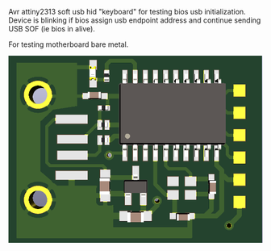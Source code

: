 Avr attiny2313 soft usb hid "keyboard" for testing bios usb initialization. Device is blinking if bios assign usb endpoint address and continue sending USB SOF (ie bios in alive). 

For testing motherboard bare metal.

![](https://raw.githubusercontent.com/bga/avr-hid-usb-init-tester/master/pcb/media/pcb.png)
